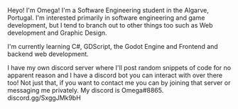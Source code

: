 Heyo! I'm Omega!
I'm a Software Engineering student in the Algarve, Portugal. I'm interested primarily in software engineering and game development, but I
tend to branch out to other things too such as Web development and Graphic Design.

I'm currently learning C#, GDScript, the Godot Engine and Frontend and backend web development.

I have my own discord server where I'll post random snippets of code for no apparent reason and I have a discord bot you can interact with over there too!
Not just that, if you want to contact me you can by joining that server or messaging me privately. My discord is Omega#8865.
discord.gg/SxggJMk9bH

